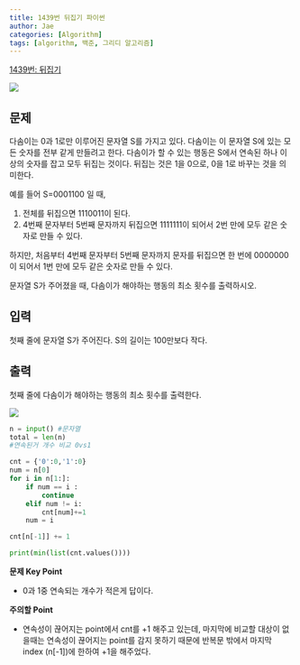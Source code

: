 ```yaml
---
title: 1439번 뒤집기 파이썬
author: Jae
categories: [Algorithm]
tags: [algorithm, 백준, 그리디 알고리즘]
---
```


[1439번: 뒤집기](https://www.acmicpc.net/problem/1439)

![](https://images.velog.io/images/a87380/post/f6daafb5-2563-47b2-a925-9dc252c9e56f/image.png)

## 문제

다솜이는 0과 1로만 이루어진 문자열 S를 가지고 있다. 다솜이는 이 문자열 S에 있는 모든 숫자를 전부 같게 만들려고 한다. 다솜이가 할 수 있는 행동은 S에서 연속된 하나 이상의 숫자를 잡고 모두 뒤집는 것이다. 뒤집는 것은 1을 0으로, 0을 1로 바꾸는 것을 의미한다.

예를 들어 S=0001100 일 때,

1. 전체를 뒤집으면 1110011이 된다.
2. 4번째 문자부터 5번째 문자까지 뒤집으면 1111111이 되어서 2번 만에 모두 같은 숫자로 만들 수 있다.

하지만, 처음부터 4번째 문자부터 5번째 문자까지 문자를 뒤집으면 한 번에 0000000이 되어서 1번 만에 모두 같은 숫자로 만들 수 있다.

문자열 S가 주어졌을 때, 다솜이가 해야하는 행동의 최소 횟수를 출력하시오.

## 입력

첫째 줄에 문자열 S가 주어진다. S의 길이는 100만보다 작다.

## 출력

첫째 줄에 다솜이가 해야하는 행동의 최소 횟수를 출력한다.

![](https://images.velog.io/images/a87380/post/eabb2b2b-db05-470a-a83c-1434b4b8c3fe/image.png)

```python
n = input() #문자열
total = len(n)
#연속된거 개수 비교 0vs1

cnt = {'0':0,'1':0}
num = n[0]
for i in n[1:]:
    if num == i :
        continue
    elif num != i:
        cnt[num]+=1
    num = i

cnt[n[-1]] += 1

print(min(list(cnt.values())))
```

**문제 Key Point**

- 0과 1중 연속되는 개수가 적은게 답이다.

**주의할 Point**

- 연속성이 끊어지는 point에서 cnt를 +1 해주고 있는데, 마지막에 비교할 대상이 없을때는 연속성이 끊어지는 point를 감지 못하기 때문에 반복문 밖에서 마지막 index (n[-1])에 한하여 +1을 해주었다.
